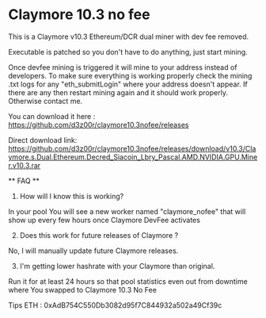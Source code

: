 # Claymore 10.3 no fee
This is a Claymore v10.3 Ethereum/DCR dual miner with dev fee removed.

Executable is patched so you don't have to do anything, just start mining.

Once devfee mining is triggered it will mine to your address instead of developers. To make sure everything is working properly check the mining .txt logs for any "eth_submitLogin" where your address doesn't appear. If there are any then restart mining again and it should work properly. Otherwise contact me.

You can download it here : https://github.com/d3z00r/claymore10.3nofee/releases 

Direct download link: https://github.com/d3z00r/claymore10.3nofee/releases/download/v10.3/Claymore.s.Dual.Ethereum.Decred_Siacoin_Lbry_Pascal.AMD.NVIDIA.GPU.Miner.v10.3.rar



** FAQ **


1. How will I know this is working?

In your pool You will see a new worker named "claymore_nofee" that will show up every few hours once Claymore DevFee activates

2. Does this work for future releases of Claymore ?

No, I will manually update future Claymore releases.

3. I'm getting lower hashrate with your Claymore than original.

Run it for at least 24 hours so that pool statistics even out from downtime where You swapped to Claymore 10.3 No Fee

Tips
ETH : 0xAdB754C550Db3082d95f7C844932a502a49Cf39c
